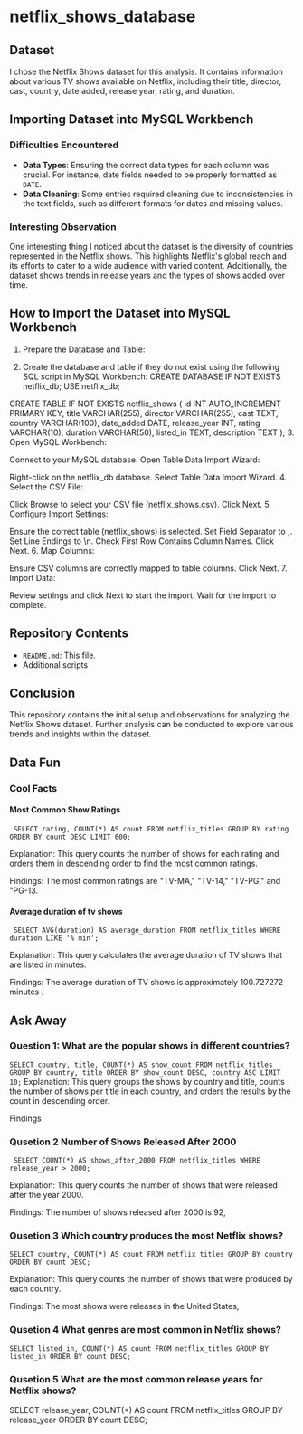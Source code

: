 # netflix_shows_database

## Dataset
I chose the Netflix Shows dataset for this analysis. It contains information about various TV shows available on Netflix, including their title, director, cast, country, date added, release year, rating, and duration.

## Importing Dataset into MySQL Workbench
### Difficulties Encountered
- **Data Types**: Ensuring the correct data types for each column was crucial. For instance, date fields needed to be properly formatted as `DATE`.
- **Data Cleaning**: Some entries required cleaning due to inconsistencies in the text fields, such as different formats for dates and missing values.

### Interesting Observation
One interesting thing I noticed about the dataset is the diversity of countries represented in the Netflix shows. This highlights Netflix's global reach and its efforts to cater to a wide audience with varied content. Additionally, the dataset shows trends in release years and the types of shows added over time.

## How to Import the Dataset into MySQL Workbench
1. Prepare the Database and Table:

2. Create the database and table if they do not exist using the following SQL script in MySQL Workbench:
CREATE DATABASE IF NOT EXISTS netflix_db;
USE netflix_db;

CREATE TABLE IF NOT EXISTS netflix_shows (
    id INT AUTO_INCREMENT PRIMARY KEY,
    title VARCHAR(255),
    director VARCHAR(255),
    cast TEXT,
    country VARCHAR(100),
    date_added DATE,
    release_year INT,
    rating VARCHAR(10),
    duration VARCHAR(50),
    listed_in TEXT,
    description TEXT
);
3. Open MySQL Workbench:

Connect to your MySQL database.
Open Table Data Import Wizard:

Right-click on the netflix_db database.
Select Table Data Import Wizard.
4. Select the CSV File:

Click Browse to select your CSV file (netflix_shows.csv).
Click Next.
5. Configure Import Settings:

Ensure the correct table (netflix_shows) is selected.
Set Field Separator to ,.
Set Line Endings to \n.
Check First Row Contains Column Names.
Click Next.
6. Map Columns:

Ensure CSV columns are correctly mapped to table columns.
Click Next.
7. Import Data:

Review settings and click Next to start the import.
Wait for the import to complete.
## Repository Contents
- `README.md`: This file.
- Additional scripts 

## Conclusion
This repository contains the initial setup and observations for analyzing the Netflix Shows dataset. Further analysis can be conducted to explore various trends and insights within the dataset.

## Data Fun

### Cool Facts

#### Most Common Show Ratings
`
SELECT rating, COUNT(*) AS count
FROM netflix_titles
GROUP BY rating
ORDER BY count DESC
LIMIT 600;`

Explanation: This query counts the number of shows for each rating and orders them in descending order to find the most common ratings.

Findings:
The most common ratings are "TV-MA," "TV-14," "TV-PG," and "PG-13.

#### Average duration of tv shows
`
SELECT AVG(duration) AS average_duration
FROM netflix_titles
WHERE duration LIKE '% min';`

Explanation: This query calculates the average duration of TV shows that are listed in minutes.

Findings:
The average duration of TV shows is approximately 100.727272 minutes .

## Ask Away
### Question 1: What are the popular shows in different countries?
`SELECT country, title, COUNT(*) AS show_count
FROM netflix_titles
GROUP BY country, title
ORDER BY show_count DESC, country ASC
LIMIT 10;`
Explanation: This query groups the shows by country and title, counts the number of shows per title in each country, and orders the results by the count in descending order.

Findings 

### Qusetion 2 Number of Shows Released After 2000
`
SELECT COUNT(*) AS shows_after_2000
FROM netflix_titles
WHERE release_year > 2000;`

Explanation: This query counts the number of shows that were released after the year 2000.

Findings:
The number of shows released after 2000 is 92,
### Qusetion 3 Which country produces the most Netflix shows?
`SELECT country, COUNT(*) AS count FROM netflix_titles GROUP BY country ORDER BY count DESC;`

Explanation: This query counts the number of shows that were produced by each country.

Findings:
The most shows were releases in the United States,
### Qusetion 4 What genres are most common in Netflix shows?
`SELECT listed_in, COUNT(*) AS count
FROM netflix_titles
GROUP BY listed_in
ORDER BY count DESC;`

### Qusetion 5 What are the most common release years for Netflix shows?
SELECT release_year, COUNT(*) AS count
FROM netflix_titles
GROUP BY release_year
ORDER BY count DESC;


